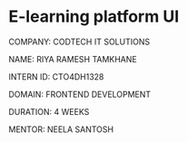 # E-learning platform UI

COMPANY: CODTECH IT SOLUTIONS

NAME: RIYA RAMESH TAMKHANE

INTERN ID: CTO4DH1328

DOMAIN: FRONTEND DEVELOPMENT

DURATION: 4 WEEKS

MENTOR: NEELA SANTOSH
